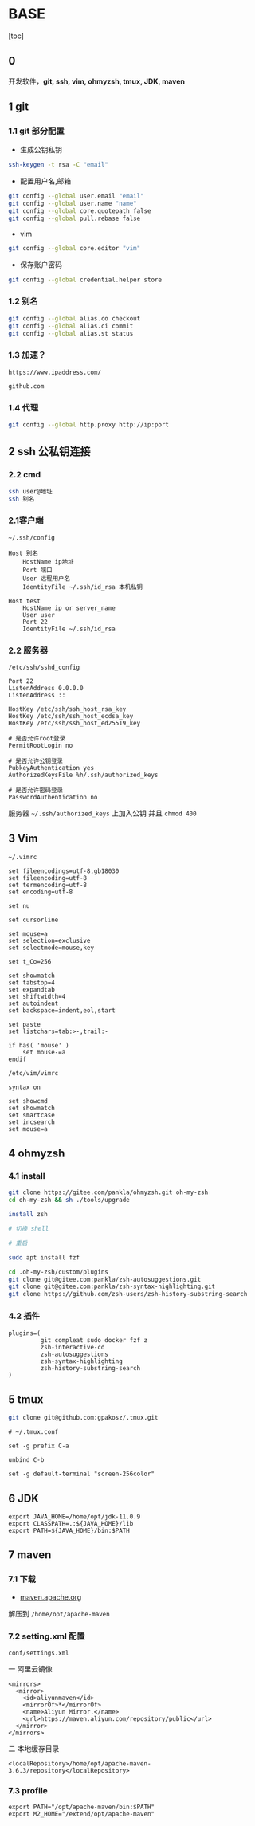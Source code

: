 # BASE

[toc]

## 0

开发软件，**git, ssh, vim, ohmyzsh, tmux, JDK, maven**

## 1 git

### 1.1 git 部分配置

- 生成公钥私钥

```bash
ssh-keygen -t rsa -C "email"
```

- 配置用户名,邮箱

```bash
git config --global user.email "email"
git config --global user.name "name"
git config --global core.quotepath false
git config --global pull.rebase false
```

- vim

```bash
git config --global core.editor "vim"
```

- 保存账户密码

```bash
git config --global credential.helper store
```

### 1.2 别名

```bash
git config --global alias.co checkout
git config --global alias.ci commit
git config --global alias.st status
```

### 1.3 加速？

```text
https://www.ipaddress.com/

github.com
```

### 1.4 代理

```bash
git config --global http.proxy http://ip:port
```

## 2 ssh 公私钥连接

### 2.2 cmd

```bash
ssh user@地址
ssh 别名
```

### 2.1客户端

`~/.ssh/config`

```text
Host 别名
    HostName ip地址
    Port 端口
    User 远程用户名
    IdentityFile ~/.ssh/id_rsa 本机私钥
```

```text
Host test
    HostName ip or server_name
    User user
    Port 22
    IdentityFile ~/.ssh/id_rsa
```

### 2.2 服务器

`/etc/ssh/sshd_config`

```text
Port 22
ListenAddress 0.0.0.0
ListenAddress ::

HostKey /etc/ssh/ssh_host_rsa_key
HostKey /etc/ssh/ssh_host_ecdsa_key
HostKey /etc/ssh/ssh_host_ed25519_key

# 是否允许root登录
PermitRootLogin no

# 是否允许公钥登录
PubkeyAuthentication yes
AuthorizedKeysFile %h/.ssh/authorized_keys

# 是否允许密码登录
PasswordAuthentication no
```

服务器 `~/.ssh/authorized_keys` 上加入公钥 并且 `chmod 400`

## 3 Vim

`~/.vimrc`

```text
set fileencodings=utf-8,gb18030
set fileencoding=utf-8
set termencoding=utf-8
set encoding=utf-8

set nu

set cursorline

set mouse=a
set selection=exclusive
set selectmode=mouse,key

set t_Co=256

set showmatch
set tabstop=4
set expandtab
set shiftwidth=4
set autoindent
set backspace=indent,eol,start

set paste
set listchars=tab:>-,trail:-

if has( 'mouse' )
    set mouse-=a
endif
```

`/etc/vim/vimrc`

```text
syntax on

set showcmd
set showmatch
set smartcase
set incsearch
set mouse=a
```

## 4 ohmyzsh

### 4.1 install

```bash
git clone https://gitee.com/pankla/ohmyzsh.git oh-my-zsh
cd oh-my-zsh && sh ./tools/upgrade

install zsh

# 切换 shell

# 重启

sudo apt install fzf

cd .oh-my-zsh/custom/plugins
git clone git@gitee.com:pankla/zsh-autosuggestions.git
git clone git@gitee.com:pankla/zsh-syntax-highlighting.git
git clone https://github.com/zsh-users/zsh-history-substring-search
```

### 4.2 插件

```text
plugins=(
         git compleat sudo docker fzf z 
         zsh-interactive-cd 
         zsh-autosuggestions 
         zsh-syntax-highlighting 
         zsh-history-substring-search
)
```

## 5 tmux

```bash
git clone git@github.com:gpakosz/.tmux.git
```

```text
# ~/.tmux.conf

set -g prefix C-a

unbind C-b

set -g default-terminal "screen-256color"
```

## 6 JDK

```text
export JAVA_HOME=/home/opt/jdk-11.0.9
export CLASSPATH=.:${JAVA_HOME}/lib
export PATH=${JAVA_HOME}/bin:$PATH
```

## 7 maven

### 7.1 下载

- [maven.apache.org](http://maven.apache.org/download.cgi)

解压到 `/home/opt/apache-maven`

### 7.2 setting.xml 配置

`conf/settings.xml`

一 阿里云镜像

```text
<mirrors>
  <mirror>
    <id>aliyunmaven</id>
    <mirrorOf>*</mirrorOf>
    <name>Aliyun Mirror.</name>
    <url>https://maven.aliyun.com/repository/public</url>
  </mirror>
</mirrors>
```

二 本地缓存目录

```text
<localRepository>/home/opt/apache-maven-3.6.3/repository</localRepository>
```

### 7.3 profile

```text
export PATH="/opt/apache-maven/bin:$PATH"
export M2_HOME="/extend/opt/apache-maven"
```
